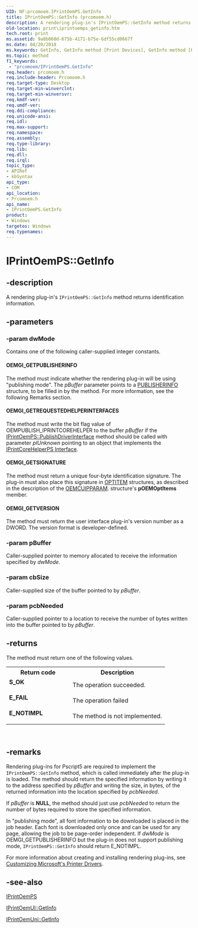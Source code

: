 ```yaml
---
UID: NF:prcomoem.IPrintOemPS.GetInfo
title: IPrintOemPS::GetInfo (prcomoem.h)
description: A rendering plug-in's IPrintOemPS::GetInfo method returns identification information.
old-location: print\iprintoemps_getinfo.htm
tech.root: print
ms.assetid: 9a8b060d-675b-4171-b75e-6df55cd0667f
ms.date: 04/20/2018
ms.keywords: GetInfo, GetInfo method [Print Devices], GetInfo method [Print Devices],IPrintOemPS interface, IPrintOemPS interface [Print Devices],GetInfo method, IPrintOemPS.GetInfo, IPrintOemPS::GetInfo, prcomoem/IPrintOemPS::GetInfo, print.iprintoemps_getinfo, print_unidrv-pscript_rendering_1312f0cf-aa7d-45df-8e77-eed5dedd2f10.xml
ms.topic: method
f1_keywords:
 - "prcomoem/IPrintOemPS.GetInfo"
req.header: prcomoem.h
req.include-header: Prcomoem.h
req.target-type: Desktop
req.target-min-winverclnt: 
req.target-min-winversvr: 
req.kmdf-ver: 
req.umdf-ver: 
req.ddi-compliance: 
req.unicode-ansi: 
req.idl: 
req.max-support: 
req.namespace: 
req.assembly: 
req.type-library: 
req.lib: 
req.dll: 
req.irql: 
topic_type:
- APIRef
- kbSyntax
api_type:
- COM
api_location:
- Prcomoem.h
api_name:
- IPrintOemPS.GetInfo
product:
- Windows
targetos: Windows
req.typenames: 
---
```


# IPrintOemPS::GetInfo


## -description


A rendering plug-in's <code>IPrintOemPS::GetInfo</code> method returns identification information.


## -parameters




### -param dwMode

Contains one of the following caller-supplied integer constants.





#### OEMGI_GETPUBLISHERINFO

The method must indicate whether the rendering plug-in will be using "publishing mode". The <i>pBuffer</i> parameter points to a <a href="https://docs.microsoft.com/windows-hardware/drivers/ddi/content/printoem/ns-printoem-_publisherinfo">PUBLISHERINFO</a> structure, to be filled in by the method. For more information, see the following Remarks section.





#### OEMGI_GETREQUESTEDHELPERINTERFACES

The method must write the bit flag value of OEMPUBLISH_IPRINTCOREHELPER to the buffer <i>pBuffer</i> if the <a href="https://docs.microsoft.com/windows-hardware/drivers/ddi/content/prcomoem/nf-prcomoem-iprintoemps-publishdriverinterface">IPrintOemPS::PublishDriverInterface</a> method should be called with parameter <i>pIUnknown</i> pointing to an object that implements the <a href="https://docs.microsoft.com/windows-hardware/drivers/ddi/content/prcomoem/nn-prcomoem-iprintcorehelperps">IPrintCoreHelperPS Interface</a>.





#### OEMGI_GETSIGNATURE

The method must return a unique four-byte identification signature. The plug-in must also place this signature in <a href="https://docs.microsoft.com/windows-hardware/drivers/ddi/content/compstui/ns-compstui-_optitem">OPTITEM</a> structures, as described in the description of the <a href="https://docs.microsoft.com/windows-hardware/drivers/ddi/content/printoem/ns-printoem-_oemcuipparam">OEMCUIPPARAM</a>. structure's <b>pOEMOptItems</b> member.





#### OEMGI_GETVERSION

The method must return the user interface plug-in's version number as a DWORD. The version format is developer-defined.


### -param pBuffer

Caller-supplied pointer to memory allocated to receive the information specified by <i>dwMode</i>.


### -param cbSize

Caller-supplied size of the buffer pointed to by <i>pBuffer</i>.


### -param pcbNeeded

Caller-supplied pointer to a location to receive the number of bytes written into the buffer pointed to by <i>pBuffer</i>.


## -returns



The method must return one of the following values.

<table>
<tr>
<th>Return code</th>
<th>Description</th>
</tr>
<tr>
<td width="40%">
<dl>
<dt><b>S_OK</b></dt>
</dl>
</td>
<td width="60%">
The operation succeeded.

</td>
</tr>
<tr>
<td width="40%">
<dl>
<dt><b>E_FAIL</b></dt>
</dl>
</td>
<td width="60%">
The operation failed

</td>
</tr>
<tr>
<td width="40%">
<dl>
<dt><b>E_NOTIMPL</b></dt>
</dl>
</td>
<td width="60%">
The method is not implemented.

</td>
</tr>
</table>
 




## -remarks



Rendering plug-ins for Pscript5 are required to implement the <code>IPrintOemPS::GetInfo</code> method, which is called immediately after the plug-in is loaded. The method should return the specified information by writing it to the address specified by <i>pBuffer</i> and writing the size, in bytes, of the returned information into the location specified by <i>pcbNeeded</i>.

If <i>pBuffer</i> is <b>NULL</b>, the method should just use <i>pcbNeeded</i> to return the number of bytes required to store the specified information.

In "publishing mode", all font information to be downloaded is placed in the job header. Each font is downloaded only once and can be used for any page, allowing the job to be page-order independent. If <i>dwMode</i> is OEMGI_GETPUBLISHERINFO but the plug-in does not support publishing mode, <code>IPrintOemPS::GetInfo</code> should return E_NOTIMPL.

For more information about creating and installing rendering plug-ins, see <a href="https://docs.microsoft.com/windows-hardware/drivers/print/customizing-microsoft-s-printer-drivers">Customizing Microsoft's Printer Drivers</a>.




## -see-also




<a href="https://docs.microsoft.com/windows-hardware/drivers/ddi/content/prcomoem/nn-prcomoem-iprintoemps">IPrintOemPS</a>



<a href="https://docs.microsoft.com/windows-hardware/drivers/ddi/content/prcomoem/nf-prcomoem-iprintoemui-getinfo">IPrintOemUI::GetInfo</a>



<a href="https://docs.microsoft.com/windows-hardware/drivers/ddi/content/prcomoem/nf-prcomoem-iprintoemuni-getinfo">IPrintOemUni::GetInfo</a>
 

 

